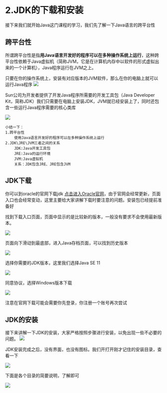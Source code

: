 # 2.JDK的下载和安装

接下来我们就开始Java这门课程的学习，我们先了解一下Java语言的跨平台性

## 跨平台性

所谓跨平台性是指**用Java语言开发好的程序可以在多种操作系统上运行**，这种跨平台性依赖于Java虚拟机（简称JVM，它是在计算机内存中以软件的形式虚拟出来的一个计算机），Java程序运行在JVM之上。

只要在你的操作系统上，安装有对应版本的JVM软件，那么在你的电脑上就可以运行Java程序
![](assets/2019-06-28-09-59-56.png)

Sun公司为开发者提供了开发Java程序所需要的开发工具包（Java Developer Kit，简称JDK）我们只需要在电脑上安装JDK，JVM就已经安装上了，同时还包含一些运行Java程序需要的核心类库

![](assets/2019-06-28-10-19-59.png)

    小结一下：
    1.跨平台性
        使用Java语言开发好的程序可以在多种操作系统上运行
    2.JDK\JRE\JVM三者之间的关系
        JDK:Java开发工具包
        JRE:Java的运行环境
        JVM:Java虚拟机
        关系：JDK包含JRE、JRE包含JVM

## JDK下载
你可以到oracle的官网下载jdk [点击进入Oracle官网](https://www.oracle.com/technetwork/java/javase/downloads/index.html)，由于官网会经常更新，页面入口也会经常变动，这里主要给大家讲解下载时要注意的问题。安装包已经提前准备好

找到下载入口页面，页面中显示的是比较新的版本，一般没有要求不会使用最新版本。

![](assets/2019-06-28-10-28-47.png)

页面向下滑动到最底部，进入Java存档页面，可以找到历史版本

![](assets/2019-06-28-10-31-04.png)

选择你需要的JDK版本，这里我们选择Java SE 11

![](assets/2019-06-28-10-36-29.png)

同意协议，选择Windows版本下载

![](assets/2019-06-28-10-42-36.png)

注意在官网下载可能会需要你先登录，你注册一个账号再次尝试

## JDK的安装
接下来讲解一下JDK的安装，大家严格按照步骤进行安装，以免出现一些不必要的问题。
![](assets/2019-06-28-11-08-36.png)

JDK安装完成之后，没有界面，也没有图标。我们开打开刚才记住的安装目录，查看一下

![](assets/2019-06-28-11-25-54.png)

下面是各个目录的简要说明，了解即可

![](assets/2019-06-28-11-21-59.png)




​    
​    



